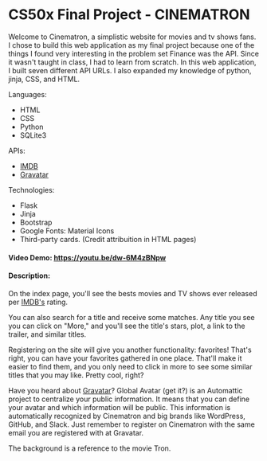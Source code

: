 # CS50x Final Project - CINEMATRON
Welcome to Cinematron, a simplistic website for movies and tv shows fans.
I chose to build this web application as my final project because one of the things I found very interesting in the problem set Finance was the API. Since it wasn't taught in class, I had to learn from scratch. In this web application, I built seven different API URLs. I also expanded my knowledge of python, jinja, CSS, and HTML.

Languages:
- HTML
- CSS
- Python
- SQLite3

APIs:
- [IMDB](https://imdb-api.com/api)
- [Gravatar](https://en.gravatar.com/site/implement)

Technologies:
- Flask
- Jinja
- Bootstrap
- Google Fonts: Material Icons
- Third-party cards. (Credit attribuition in HTML pages)

#### Video Demo: https://youtu.be/dw-6M4zBNpw
#### Description:
On the index page, you'll see the bests movies and TV shows ever released per [IMDB's](https://www.imdb.com/) rating.

You can also search for a title and receive some matches. Any title you see you can click on "More," and you'll see the title's stars, plot, a link to the trailer, and similar titles.

Registering on the site will give you another functionality: favorites! That's right, you can have your favorites gathered in one place. That'll make it easier to find them, and you only need to click in more to see some similar titles that you may like. Pretty cool, right?

Have you heard about [Gravatar](https://en.gravatar.com/)? Global Avatar (get it?) is an Automattic project to centralize your public information. It means that you can define your avatar and which information will be public. This information is automatically recognized by Cinematron and big brands like WordPress, GitHub, and Slack. Just remember to register on Cinematron with the same email you are registered with at Gravatar.

The background is a reference to the movie Tron.
